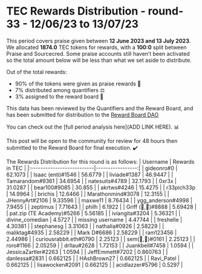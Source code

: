 
# TEC Rewards Distribution - round-33  - 12/06/23 to 13/07/23
This period covers praise given between **12 June 2023 and 13 July 2023**. We allocated **1874.0** TEC tokens for rewards, with a **100:0** split between Praise and Sourcecred. Some praise accounts still haven’t been activated so the total amount below will be less than what we set aside to distribute.

Out of the total rewards:

* 90% of the tokens were given as praise rewards :pray:
* 7% distributed among quantifiers :balance_scale:
* 3% assigned to the reward board :memo:

This data has been reviewed by the Quantifiers and the Reward Board, and has been submitted for distribution to the [Reward Board DAO](https://xdai.aragon.blossom.software/#/rewardboardtec/)


You can check out the [full period analysis here](ADD LINK HERE). :bar_chart:

This post will be open to the community for review for 48 hours then submitted to the Reward Board for final execution. :heavy_check_mark:

The Rewards Distribution for this round is as follows:
| Username                  |   Rewards in TEC |
|:--------------------------|-----------------:|
| gideonro#0                |        62.1073   |
| Isaac (enti)#1546         |        56.6779   |
| liviade#1387              |        46.9447   |
| Tamarandom#9361           |        34.6954   |
| natesuits#4789            |        32.1793   |
| 0xr3x                     |        31.0287   |
| bear100#9085              |        30.855    |
| akrtws#4246               |        15.4275   |
| r33pich33p                |        14.9964   |
| brichis                   |        12.6466   |
| Marathonmind#3078         |        12.3155   |
| JHennyArt#2106            |         9.33596  |
| maxwe11                   |         8.76434  |
| ygg_anderson#4998         |         7.9455   |
| zeptimus                  |         7.71643  |
| philh                     |         6.1922   |
| Griff (💜,💜)#8888        |         5.69428  |
| pat.zip (TE Academy)#5266 |         5.56185  |
| iviangita#3204            |         5.36321  |
| divine_comedian           |         4.5727   |
| missing username          |         4.47744  |
| freshelle                 |         4.30381  |
| stephanesg                |         3.31063  |
| nathalia#0926             |         2.58229  |
| maliktag#4935             |         2.58229  |
| Mark D#6686               |         2.58229  |
| ram123456                 |         2.44986  |
| curiousrabbit.eth#0790    |         2.25123  |
| sem(🌸,🐝)#0161           |         2.25123  |
| roro#1166                 |         2.05259  |
| drllau#2628               |         1.72153  |
| Juankbell#7458            |         1.0594   |
| JessicaZartler#2263       |         1.0594   |
| JeffEmmett#7202           |         0.860763 |
| danlessa#2831             |         0.662125 |
| HAshBrown27               |         0.662125 |
| Ravi_Patel                |         0.662125 |
| lisawocken#2091           |         0.662125 |
| acidlazzer#5796           |         0.5297   |